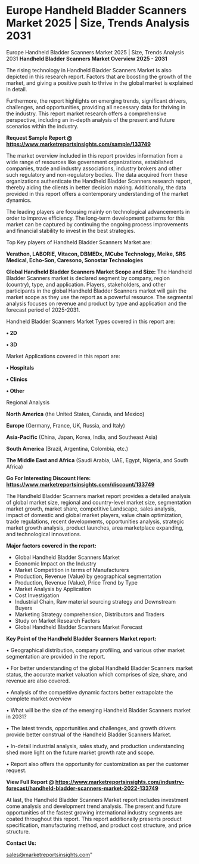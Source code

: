 # Europe Handheld Bladder Scanners Market 2025 | Size, Trends Analysis 2031
Europe Handheld Bladder Scanners Market 2025 | Size, Trends Analysis 2031
<Strong> Handheld Bladder Scanners Market Overview 2025 - 2031</strong>

The rising technology in Handheld Bladder Scanners Market is also depicted in this research report. Factors that are boosting the growth of the market, and giving a positive push to thrive in the global market is explained in detail.

Furthermore, the report highlights on emerging trends, significant drivers, challenges, and opportunities, providing all necessary data for thriving in the industry. This report market research offers a comprehensive perspective, including an in-depth analysis of the present and future scenarios within the industry.

<strong>Request Sample Report @ <a href=https://www.marketreportsinsights.com/sample/133749>https://www.marketreportsinsights.com/sample/133749</a></strong>

The market overview included in this report provides information from a wide range of resources like government organizations, established companies, trade and industry associations, industry brokers and other such regulatory and non-regulatory bodies. The data acquired from these organizations authenticate the Handheld Bladder Scanners research report, thereby aiding the clients in better decision making. Additionally, the data provided in this report offers a contemporary understanding of the market dynamics.

The leading players are focusing mainly on technological advancements in order to improve efficiency. The long-term development patterns for this market can be captured by continuing the ongoing process improvements and financial stability to invest in the best strategies.

Top Key players of Handheld Bladder Scanners Market are:

<strong>Verathon, LABORIE, Vitacon, DBMEDx, MCube Technology, Meike, SRS Medical, Echo-Son, Caresono, Sonostar Technologies</strong>

<strong><b>Global Handheld Bladder Scanners Market Scope and Size:</b></strong>
The Handheld Bladder Scanners market is declared segment by company, region (country), type, and application. Players, stakeholders, and other participants in the global Handheld Bladder Scanners market will gain the market scope as they use the report as a powerful resource. The segmental analysis focuses on revenue and product by type and application and the forecast period of 2025-2031.

Handheld Bladder Scanners Market Types covered in this report are:

<strong>• 2D

• 3D</strong>

Market Applications covered in this report are:

<strong>• Hospitals

• Clinics

• Other</strong> 

Regional Analysis

<strong>North America</strong> (the United States, Canada, and Mexico)

<strong>Europe</strong> (Germany, France, UK, Russia, and Italy)

<strong>Asia-Pacific</strong> (China, Japan, Korea, India, and Southeast Asia)

<strong>South America</strong> (Brazil, Argentina, Colombia, etc.)

<strong>The Middle East and Africa</strong> (Saudi Arabia, UAE, Egypt, Nigeria, and South Africa)

<strong>Go For Interesting Discount Here: <a href=https://www.marketreportsinsights.com/discount/133749>https://www.marketreportsinsights.com/discount/133749</a></strong>

The Handheld Bladder Scanners market report provides a detailed analysis of global market size, regional and country-level market size, segmentation market growth, market share, competitive Landscape, sales analysis, impact of domestic and global market players, value chain optimization, trade regulations, recent developments, opportunities analysis, strategic market growth analysis, product launches, area marketplace expanding, and technological innovations.

<strong><b>Major factors covered in the report:</b></strong>
<ul>
  <li>Global Handheld Bladder Scanners Market </li>
  <li>Economic Impact on the Industry</li>
  <li>Market Competition in terms of Manufacturers</li>
  <li>Production, Revenue (Value) by geographical segmentation</li>
  <li>Production, Revenue (Value), Price Trend by Type</li>
  <li>Market Analysis by Application</li>
  <li>Cost Investigation</li>
  <li>Industrial Chain, Raw material sourcing strategy and Downstream Buyers</li>
  <li>Marketing Strategy comprehension, Distributors and Traders</li>
  <li>Study on Market Research Factors</li>
  <li>Global Handheld Bladder Scanners Market Forecast</li>
</ul>

<strong><b>Key Point of the Handheld Bladder Scanners Market report:</b></strong>

• Geographical distribution, company profiling, and various other market segmentation are provided in the report.

• For better understanding of the global Handheld Bladder Scanners market status, the accurate market valuation which comprises of size, share, and revenue are also covered.

• Analysis of the competitive dynamic factors better extrapolate the complete market overview

• What will be the size of the emerging Handheld Bladder Scanners market in 2031?

• The latest trends, opportunities and challenges, and growth drivers provide better construal of the Handheld Bladder Scanners Market.

• In-detail industrial analysis, sales study, and production understanding shed more light on the future market growth rate and scope.

• Report also offers the opportunity for customization as per the customer request.

<strong><b>View Full Report @ <a href=https://www.marketreportsinsights.com/industry-forecast/handheld-bladder-scanners-market-2022-133749>https://www.marketreportsinsights.com/industry-forecast/handheld-bladder-scanners-market-2022-133749</a></b></strong>


At last, the Handheld Bladder Scanners Market report includes investment come analysis and development trend analysis. The present and future opportunities of the fastest growing international industry segments are coated throughout this report. This report additionally presents product specification, manufacturing method, and product cost structure, and price structure.

<strong>Contact Us:</strong>

sales@marketreportsinsights.com"

